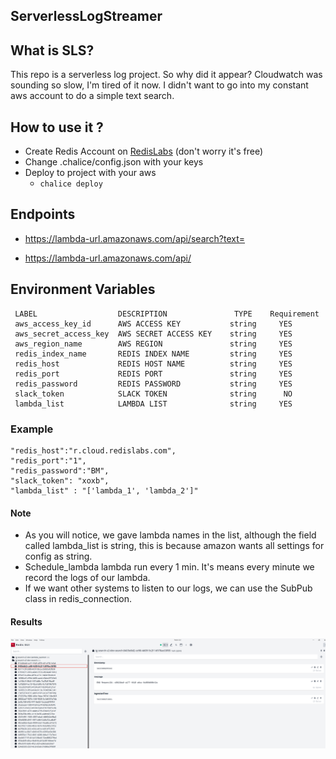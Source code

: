 ## ServerlessLogStreamer


## What is SLS? 
This repo is a serverless log project. So why did it appear? 
Cloudwatch was sounding so slow, I'm tired of it now. I didn't want to go into my constant aws account to do a simple text search.

## How to use it ? 

 - Create Redis Account on <a href= "https://redislabs.com">RedisLabs</a> (don't worry it's free)
 - Change .chalice/config.json with your keys
 - Deploy to project with your aws 
   - ```chalice deploy```
    
## Endpoints
 - https://lambda-url.amazonaws.com/api/search?text=<string>
   

 - https://lambda-url.amazonaws.com/api/<lambda-name>

## Environment Variables
     LABEL                  DESCRIPTION               TYPE    Requirement
     aws_access_key_id      AWS ACCESS KEY           string     YES
     aws_secret_access_key  AWS SECRET ACCESS KEY    string     YES
     aws_region_name        AWS REGION               string     YES
     redis_index_name       REDIS INDEX NAME         string     YES
     redis_host             REDIS HOST NAME          string     YES
     redis_port             REDIS PORT               string     YES
     redis_password         REDIS PASSWORD           string     YES
     slack_token            SLACK TOKEN              string      NO
     lambda_list            LAMBDA LIST              string     YES

### Example
    "redis_host":"r.cloud.redislabs.com",
    "redis_port":"1",
    "redis_password":"BM",
    "slack_token": "xoxb",
    "lambda_list" : "['lambda_1', 'lambda_2']"

#### Note
 - As you will notice, we gave lambda names in the list, although the field called lambda_list is string, this is because amazon wants all settings for config as string.
 - Schedule_lambda lambda run every 1 min. It's means every minute we record the logs of our lambda.
 - If we want other systems to listen to our logs, we can use the SubPub class in redis_connection.

#### Results
![Test Image](tests/redis_gui.png)